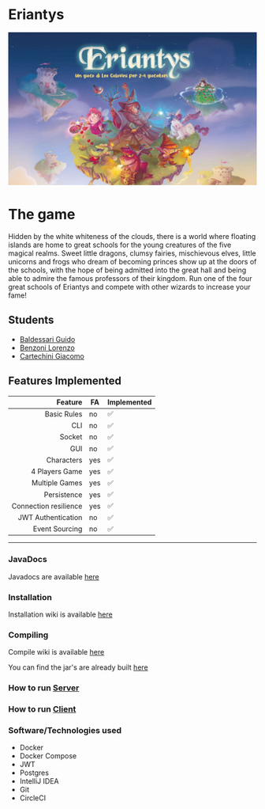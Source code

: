 # Eriantys
![alt text](./resources/assets/backgrounds/eryantis_background.png "Eryantis")

# The game
Hidden by the white whiteness of the clouds, there is a world where floating islands are home to great schools for the young creatures of the five magical realms. Sweet little dragons, clumsy fairies, mischievous elves, little unicorns and frogs who dream of becoming princes show up at the doors of the schools, with the hope of being admitted into the great hall and being able to admire the famous professors of their kingdom. Run one of the four great schools of Eriantys and compete with other wizards to increase your fame!

## Students
 - [Baldessari Guido](https://github.com/guidobalde)
 - [Benzoni Lorenzo](https://github.com/lorebenzo)
 - [Cartechini Giacomo](https://github.com/Ax-Time)

## Features Implemented

|               Feature | FA  | Implemented |
|----------------------:|-----|-------------|
|           Basic Rules | no  | ✅           |
|                   CLI | no  | ✅           |
|                Socket | no  | ✅           |
|                   GUI | no  | ✅           |
|            Characters | yes | ✅           |
|        4 Players Game | yes | ✅           |
|        Multiple Games | yes | ✅           |       
|           Persistence | yes | ✅           |     
| Connection resilience | yes | ✅           |   
|    JWT Authentication | no  | ✅           | 
|        Event Sourcing | no  | ✅           |


------------

### JavaDocs

Javadocs are available [here](https://lorebenzo.github.io/ingsw2022-AM4/)


### Installation

Installation wiki is available [here](https://github.com/lorebenzo/ingsw2022-AM4/wiki/Installation)


### Compiling

Compile wiki is available [here](https://github.com/lorebenzo/ingsw2022-AM4/wiki/Compiling)

You can find the jar's are already built [here](https://polimi365-my.sharepoint.com/:f:/g/personal/10682645_polimi_it/Evt7ElE1nTlNnVcV8jTxLxYBcuDPpvpcKi6s8Vx1W0zFqg?e=eofcya)

### How to run [Server](https://github.com/lorebenzo/ingsw2022-AM4/wiki/How-to-Run#server)

### How to run [Client](https://github.com/lorebenzo/ingsw2022-AM4/wiki/How-to-Run#client)

### Software/Technologies used

- Docker
- Docker Compose
- JWT
- Postgres
- IntelliJ IDEA
- Git
- CircleCI
